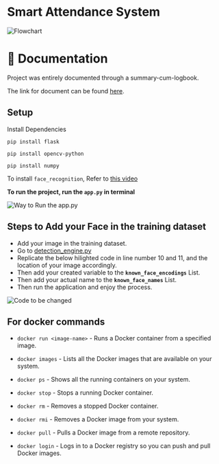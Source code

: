 # Smart Attendance System 

![Flowchart](https://user-images.githubusercontent.com/81853910/234709101-91fe7231-fc55-450a-8791-7536340de0f4.png)

# 📄 Documentation

Project was entirely documented through a summary-cum-logbook.

The link for document can be found [here](https://docs.google.com/document/d/1d7mIC_XObldqrMN3rBEGLxJHqO9GOloJhzTvwr5MwOo/edit?usp=sharing).

## Setup

Install Dependencies


```
pip install flask
```

```
pip install opencv-python
```


```
pip install numpy
```


To install `face_recognition`, Refer to [this video](https://youtu.be/xaDJ5xnc8dc)

**To run the project, run the `app.py` in terminal**

![Way to Run the app.py](https://user-images.githubusercontent.com/81853910/234709700-af4ec50b-f30a-4ec9-b5c3-5019b28e0c33.png)

## Steps to Add your Face in the training dataset

- Add your image in the training dataset.
- Go to [detection_engine.py](https://github.com/codemasterkapil/smart_attendance_system/blob/main/backend/detection_engine.py)
- Replicate the below hilighted code in line number 10 and 11, and the location of your image accordingly.
- Then add your created variable to the **`known_face_encodings`** List.
- Then add your actual name to the **`known_face_names`** List.
- Then run the application and enjoy the process.

![Code to be changed](https://user-images.githubusercontent.com/81853910/234710539-80e33dc3-8277-48a1-97a0-6b36da1faaa5.png)

## For docker commands

- `docker run <image-name>` - Runs a Docker container from a specified image. 
     
- `docker images` - Lists all the Docker images that are available on your system.    
- `docker ps` - Shows all the running containers on your system.  
- `docker stop` <container-name> - Stops a running Docker container.   
- `docker rm` <container-name> - Removes a stopped Docker container.   
- `docker rmi` <image-name> - Removes a Docker image from your system.   
- `docker pull` <image-name> - Pulls a Docker image from a remote repository.   
- `docker login` - Logs in to a Docker registry so you can push and pull Docker images.
